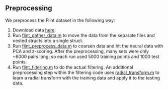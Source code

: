 ## Preprocessing

We preprocess the Flint dataset in the following way:

1. Download data [here](https://portal.nersc.gov/project/crcns/download/dream/data_sets/Flint_2012).
2. Run [flint_gather_data.m](flint_gather_data.m) to move the data from the separate files and nested structs into a single struct.
3. Run [flint_preprocess_data.m](flint_preprocess_data.m) to coarsen data and hit the neural data with PCA and z-scoring.  After the preprocessing, many sets were only ~6000 pairs long; so each run used 5000 training points and 1000 test points.
4. Run [flint_filtering.m](flint_filtering.m) to do the actual filtering.  An additional preprocessing step within the filtering code uses [radial_transform.m](radial_transform.m) to learn a radial transform with the training data and apply it to the testing data.
